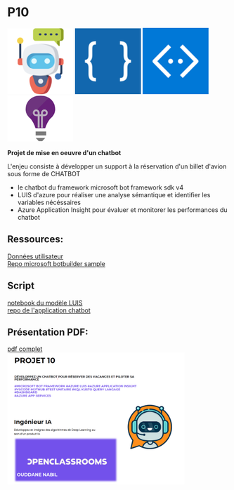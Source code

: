 # P10  
<img src="/img/boti.png" width="150"> <img src="/img/luis.png" width="150"> <img src="/img/bot.png" width="150">  <img src="/img/appins.png" width="150">    
 
**Projet de mise en oeuvre d'un chatbot**  
  
L'enjeu consiste à développer un support à la réservation d'un billet d'avion sous forme de CHATBOT  
* le chatbot du framework microsoft bot framework sdk v4  
* LUIS d'azure pour réaliser une analyse sémantique et identifier les variables nécéssaires
* Azure Application Insight pour évaluer et monitorer les performances du chatbot

## Ressources:  
[Données utilisateur](https://s3-eu-west-1.amazonaws.com/static.oc-static.com/prod/courses/files/AI+Engineer/Project+10%C2%A0-+D%C3%A9veloppez+un+chatbot+pour+r%C3%A9server+des+vacances/frames.zip)   
[Repo microsoft botbuilder sample](https://github.com/microsoft/BotBuilder-Samples/tree/main/samples/python/21.corebot-app-insights)   


## Script  
[notebook du modèle LUIS](/P10%20scripts%20LUIS.ipynb)  
[repo de l'application chatbot]()
  
## Présentation PDF:  
[pdf complet](/P10.pdf)  
<img src="/img/P10%20pres.png" height="300"> 
